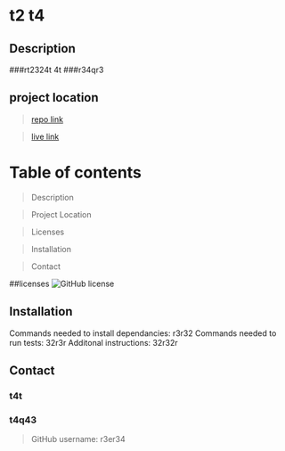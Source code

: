 # t2	t4
## Description

###rt2324t	4t
###r34qr3
## project location ##

> [repo link](r32r3)

> [live link](r32r23) 

# Table of contents

> Description

>Project Location

>Licenses

>Installation

>Contact

##licenses
![GitHub license](https://img.shields.io/badge/license-MIT-blue.svg)
## Installation
Commands needed to install dependancies: 
r3r32
Commands needed to run tests:
32r3r
Additonal instructions:
32r32r
## Contact
 ### t4t
### t4q43

>GitHub username: r3er34